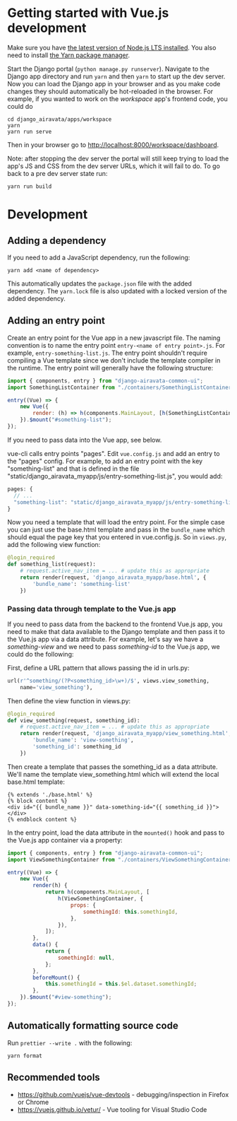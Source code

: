 # Getting started with Vue.js development

Make sure you have
[the latest version of Node.js LTS installed](https://nodejs.org/en/download/).
You also need to install [the Yarn package manager](https://yarnpkg.com).

Start the Django portal (`python manage.py runserver`). Navigate to the Django
app directory and run `yarn` and then `yarn` to start up the dev server. Now you
can load the Django app in your browser and as you make code changes they should
automatically be hot-reloaded in the browser. For example, if you wanted to work
on the _workspace_ app's frontend code, you could do

```
cd django_airavata/apps/workspace
yarn
yarn run serve
```

Then in your browser go to
[http://localhost:8000/workspace/dashboard](http://localhost:8000/workspace/dashboard).

Note: after stopping the dev server the portal will still keep trying to load
the app's JS and CSS from the dev server URLs, which it will fail to do. To go
back to a pre dev server state run:

```
yarn run build
```

# Development

## Adding a dependency

If you need to add a JavaScript dependency, run the following:

```
yarn add <name of dependency>
```

This automatically updates the `package.json` file with the added dependency.
The `yarn.lock` file is also updated with a locked version of the added
dependency.

## Adding an entry point

Create an entry point for the Vue app in a new javascript file. The naming
convention is to name the entry point `entry-<name of entry point>.js`. For
example, `entry-something-list.js`. The entry point shouldn't require compiling
a Vue template since we don't include the template compiler in the runtime. The
entry point will generally have the following structure:

```javascript
import { components, entry } from "django-airavata-common-ui";
import SomethingListContainer from "./containers/SomethingListContainer.vue";

entry((Vue) => {
    new Vue({
        render: (h) => h(components.MainLayout, [h(SomethingListContainer)]),
    }).$mount("#something-list");
});
```

If you need to pass data into the Vue app, see below.

vue-cli calls entry points "pages". Edit `vue.config.js` and add an entry to the
"pages" config. For example, to add an entry point with the key "something-list"
and that is defined in the file
"static/django_airavata_myapp/js/entry-something-list.js", you would add:

```javascript
pages: {
  // ...
  "something-list": "static/django_airavata_myapp/js/entry-something-list.js"
}
```

Now you need a template that will load the entry point. For the simple case you
can just use the base.html template and pass in the `bundle_name` which should
equal the page key that you entered in vue.config.js. So in `views.py`, add the
following view function:

```python
@login_required
def something_list(request):
    # request.active_nav_item = ... # update this as appropriate
    return render(request, 'django_airavata_myapp/base.html', {
        'bundle_name': 'something-list'
    })
```

### Passing data through template to the Vue.js app

If you need to pass data from the backend to the frontend Vue.js app, you need
to make that data available to the Django template and then pass it to the
Vue.js app via a data attribute. For example, let's say we have a
_something-view_ and we need to pass _something-id_ to the Vue.js app, we could
do the following:

First, define a URL pattern that allows passing the id in urls.py:

```python
url(r'^something/(?P<something_id>\w+)/$', views.view_something,
    name='view_something'),
```

Then define the view function in views.py:

```python
@login_required
def view_something(request, something_id):
    # request.active_nav_item = ... # update this as appropriate
    return render(request, 'django_airavata_myapp/view_something.html', {
        'bundle_name': 'view-something',
        'something_id': something_id
    })
```

Then create a template that passes the something_id as a data attribute. We'll
name the template view_something.html which will extend the local base.html
template:

```django
{% extends './base.html' %}
{% block content %}
<div id="{{ bundle_name }}" data-something-id="{{ something_id }}"></div>
{% endblock content %}
```

In the entry point, load the data attribute in the `mounted()` hook and pass to
the Vue.js app container via a property:

```javascript
import { components, entry } from "django-airavata-common-ui";
import ViewSomethingContainer from "./containers/ViewSomethingContainer.vue";

entry((Vue) => {
    new Vue({
        render(h) {
            return h(components.MainLayout, [
                h(ViewSomethingContainer, {
                    props: {
                        somethingId: this.somethingId,
                    },
                }),
            ]);
        },
        data() {
            return {
                somethingId: null,
            };
        },
        beforeMount() {
            this.somethingId = this.$el.dataset.somethingId;
        },
    }).$mount("#view-something");
});
```

## Automatically formatting source code

Run `prettier --write .` with the following:

```
yarn format
```

## Recommended tools

-   <https://github.com/vuejs/vue-devtools> - debugging/inspection in Firefox
    or Chrome
-   <https://vuejs.github.io/vetur/> - Vue tooling for Visual Studio Code
